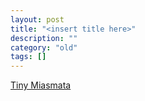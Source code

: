 ```yaml
---
layout: post
title: "<insert title here>"
description: ""
category: "old"
tags: []
---
```



[Tiny Miasmata](http://www.hackniac.com/blog/2012/02/01/tiny-miasmata/)
